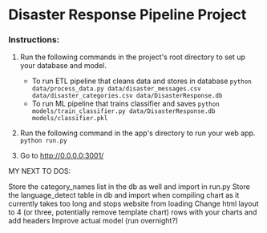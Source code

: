 # Disaster Response Pipeline Project

### Instructions:
1. Run the following commands in the project's root directory to set up your database and model.

    - To run ETL pipeline that cleans data and stores in database
        `python data/process_data.py data/disaster_messages.csv data/disaster_categories.csv data/DisasterResponse.db`
    - To run ML pipeline that trains classifier and saves
        `python models/train_classifier.py data/DisasterResponse.db models/classifier.pkl`

2. Run the following command in the app's directory to run your web app.
    `python run.py`

3. Go to http://0.0.0.0:3001/

MY NEXT TO DOS:

Store the category_names list in the db as well and import in run.py
Store the language_detect table in db and import when compiling chart as it currently takes too long and stops website from loading
Change html layout to 4 (or three, potentially remove template chart) rows with your charts and add headers
Improve actual model (run overnight?)
